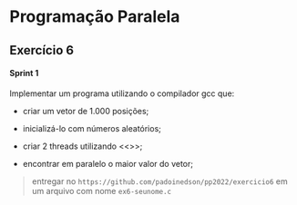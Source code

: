 # Programação Paralela

## Exercício 6


#### Sprint 1



Implementar um programa utilizando o compilador gcc que:

- criar um vetor de 1.000 posições;

- inicializá-lo com números aleatórios;

- criar 2 threads utilizando <<<pthread>>>;

- encontrar em paralelo o maior valor do vetor;

> entregar no `https://github.com/padoinedson/pp2022/exercicio6` em um arquivo com nome `ex6-seunome.c`
 